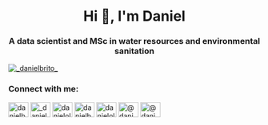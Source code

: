 <h1 align="center">Hi 👋, I'm Daniel</h1>
<h3 align="center">A data scientist and MSc in water resources and environmental sanitation</h3>

<p align="left"> <a href="https://twitter.com/_danielbrito_" target="blank"><img src="https://img.shields.io/twitter/follow/_danielbrito_?logo=twitter&style=for-the-badge" alt="_danielbrito_" /></a> </p>


<h3 align="left">Connect with me:</h3>
<p align="left">
<a href="https://dev.to/danielbrito91" target="blank"><img align="center" src="https://raw.githubusercontent.com/rahuldkjain/github-profile-readme-generator/master/src/images/icons/Social/devto.svg" alt="danielbrito91" height="30" width="40" /></a>
<a href="https://twitter.com/_danielbrito_" target="blank"><img align="center" src="https://raw.githubusercontent.com/rahuldkjain/github-profile-readme-generator/master/src/images/icons/Social/twitter.svg" alt="_danielbrito_" height="30" width="40" /></a>
<a href="https://linkedin.com/in/danieloliveiradebrito" target="blank"><img align="center" src="https://raw.githubusercontent.com/rahuldkjain/github-profile-readme-generator/master/src/images/icons/Social/linked-in-alt.svg" alt="danieloliveiradebrito" height="30" width="40" /></a>
<a href="https://kaggle.com/danielbrito" target="blank"><img align="center" src="https://raw.githubusercontent.com/rahuldkjain/github-profile-readme-generator/master/src/images/icons/Social/kaggle.svg" alt="danielbrito" height="30" width="40" /></a>
<a href="https://instagram.com/danieloliveiradebrito" target="blank"><img align="center" src="https://raw.githubusercontent.com/rahuldkjain/github-profile-readme-generator/master/src/images/icons/Social/instagram.svg" alt="danieloliveiradebrito" height="30" width="40" /></a>
<a href="https://medium.com/@danieloliveiradebrito" target="blank"><img align="center" src="https://raw.githubusercontent.com/rahuldkjain/github-profile-readme-generator/master/src/images/icons/Social/medium.svg" alt="@danieloliveiradebrito" height="30" width="40" /></a>
<a href="https://www.hackerearth.com/@danieloliveirad1" target="blank"><img align="center" src="https://raw.githubusercontent.com/rahuldkjain/github-profile-readme-generator/master/src/images/icons/Social/hackerearth.svg" alt="@danieloliveirad1" height="30" width="40" /></a>
</p>
